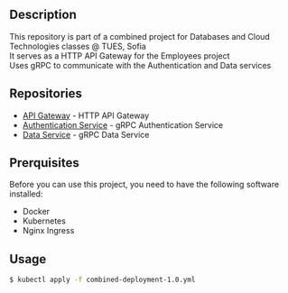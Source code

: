 ## Description

This repository is part of a combined project for Databases and Cloud Technologies classes @ TUES, Sofia<br>
It serves as a HTTP API Gateway for the Employees project<br>
Uses gRPC to communicate with the Authentication and Data services

## Repositories

- [API Gateway](https://github.com/TechXTT/employees-api-gateway) - HTTP API Gateway
- [Authentication Service](https://github.com/TechXTT/employees-auth-svc) - gRPC Authentication Service
- [Data Service](https://github.com/TechXTT/employees-data-svc) - gRPC Data Service

## Prerquisites

Before you can use this project, you need to have the following software installed:

- Docker
- Kubernetes
- Nginx Ingress

## Usage

```bash
$ kubectl apply -f combined-deployment-1.0.yml
```
